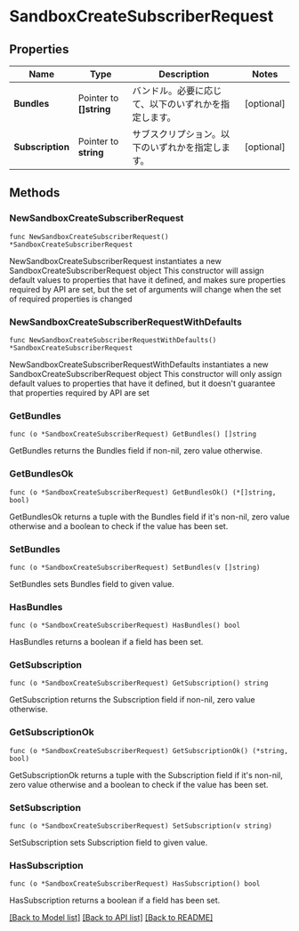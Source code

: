 # SandboxCreateSubscriberRequest

## Properties

Name | Type | Description | Notes
------------ | ------------- | ------------- | -------------
**Bundles** | Pointer to **[]string** | バンドル。必要に応じて、以下のいずれかを指定します。 | [optional] 
**Subscription** | Pointer to **string** | サブスクリプション。以下のいずれかを指定します。 | [optional] 

## Methods

### NewSandboxCreateSubscriberRequest

`func NewSandboxCreateSubscriberRequest() *SandboxCreateSubscriberRequest`

NewSandboxCreateSubscriberRequest instantiates a new SandboxCreateSubscriberRequest object
This constructor will assign default values to properties that have it defined,
and makes sure properties required by API are set, but the set of arguments
will change when the set of required properties is changed

### NewSandboxCreateSubscriberRequestWithDefaults

`func NewSandboxCreateSubscriberRequestWithDefaults() *SandboxCreateSubscriberRequest`

NewSandboxCreateSubscriberRequestWithDefaults instantiates a new SandboxCreateSubscriberRequest object
This constructor will only assign default values to properties that have it defined,
but it doesn't guarantee that properties required by API are set

### GetBundles

`func (o *SandboxCreateSubscriberRequest) GetBundles() []string`

GetBundles returns the Bundles field if non-nil, zero value otherwise.

### GetBundlesOk

`func (o *SandboxCreateSubscriberRequest) GetBundlesOk() (*[]string, bool)`

GetBundlesOk returns a tuple with the Bundles field if it's non-nil, zero value otherwise
and a boolean to check if the value has been set.

### SetBundles

`func (o *SandboxCreateSubscriberRequest) SetBundles(v []string)`

SetBundles sets Bundles field to given value.

### HasBundles

`func (o *SandboxCreateSubscriberRequest) HasBundles() bool`

HasBundles returns a boolean if a field has been set.

### GetSubscription

`func (o *SandboxCreateSubscriberRequest) GetSubscription() string`

GetSubscription returns the Subscription field if non-nil, zero value otherwise.

### GetSubscriptionOk

`func (o *SandboxCreateSubscriberRequest) GetSubscriptionOk() (*string, bool)`

GetSubscriptionOk returns a tuple with the Subscription field if it's non-nil, zero value otherwise
and a boolean to check if the value has been set.

### SetSubscription

`func (o *SandboxCreateSubscriberRequest) SetSubscription(v string)`

SetSubscription sets Subscription field to given value.

### HasSubscription

`func (o *SandboxCreateSubscriberRequest) HasSubscription() bool`

HasSubscription returns a boolean if a field has been set.


[[Back to Model list]](../README.md#documentation-for-models) [[Back to API list]](../README.md#documentation-for-api-endpoints) [[Back to README]](../README.md)


